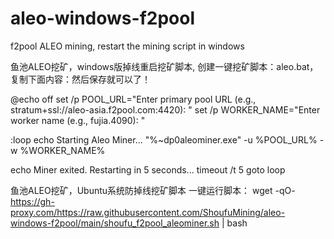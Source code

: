 # aleo-windows-f2pool
f2pool ALEO mining, restart the mining script in windows

鱼池ALEO挖矿，windows版掉线重启挖矿脚本,
创建一键挖矿脚本：aleo.bat，复制下面内容：然后保存就可以了！

@echo off
set /p POOL_URL="Enter primary pool URL (e.g., stratum+ssl://aleo-asia.f2pool.com:4420): "
set /p WORKER_NAME="Enter worker name (e.g., fujia.4090): "

:loop
echo Starting Aleo Miner...
"%~dp0aleominer.exe" -u %POOL_URL% -w %WORKER_NAME%

echo Miner exited. Restarting in 5 seconds...
timeout /t 5
goto loop

鱼池ALEO挖矿，Ubuntu系统防掉线挖矿脚本
一键运行脚本：
wget -qO- https://gh-proxy.com/https://raw.githubusercontent.com/ShoufuMining/aleo-windows-f2pool/main/shoufu_f2pool_aleominer.sh | bash

